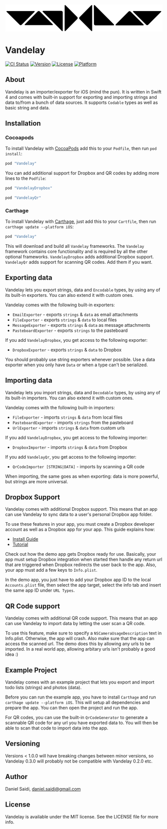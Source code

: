 ![Vandelay logo](Assets/logo-900.png "Vandelay")

# Vandelay

[![CI Status](http://img.shields.io/travis/danielsaidi/Vandelay.svg?style=flat)](https://travis-ci.org/danielsaidi/Vandelay)
[![Version](https://img.shields.io/cocoapods/v/Vandelay.svg?style=flat)](http://cocoapods.org/pods/Vandelay)
[![License](https://img.shields.io/cocoapods/l/Vandelay.svg?style=flat)](http://cocoapods.org/pods/Vandelay)
[![Platform](https://img.shields.io/cocoapods/p/Vandelay.svg?style=flat)](http://cocoapods.org/pods/Vandelay)


## About

Vandelay is an importer/exporter for iOS (mind the pun). It is written
in Swift 4 and comes with built-in support for exporting and importing
strings and data to/from a bunch of data sources. It supports `Codable`
types as well as basic string and data.


## Installation

### Cocoapods

To install Vandelay with [CocoaPods](http://cocoapods.org) add this to
your `Podfile`, then run `pod install`:

```ruby
pod "Vandelay"
```

You can add additional support for Dropbox and QR codes by adding more
lines to the `Podfile`: 

```ruby
pod "VandelayDropbox"
```

```ruby
pod "VandelayQr"
```

### Carthage

To install Vandelay with [Carthage](https://github.com/Carthage), just
add this to your `Cartfile`, then run `carthage update --platform iOS`:

```ruby
pod "Vandelay"
```

This will download and build all `Vandelay` frameworks. The `Vandelay`
framework contains core functionality and is required by all the other
optional frameworks. `VandelayDropbox` adds additional Dropbox support.
`VandelayQr` adds support for scanning QR codes. Add them if you want.


## Exporting data

Vandelay lets you export strings, data and `Encodable` types, by using
any of its built-in exporters. You can also extend it with custom ones.

Vandelay comes with the following built-in exporters:

- `EmailExporter` - exports `strings` & `data` as email attachments
- `FileExporter` - exports `strings` & `data` to local files
- `MessageExporter` - exports `strings` & `data` as message attachments
- `PasteboardExporter` - exports `strings` to the pasteboard

If you add `VandelayDropbox`, you get access to the following exporter:

- `DropboxExporter` - exports `strings` & `data` to Dropbox

You should probably use string exporters whenever possible. Use a data
exporter when you only have `Data` or when a type can't be serialized.


## Importing data

Vandelay lets you import strings, data and `Decodable` types, by using
any of its built-in importers. You can also extend it with custom ones.

Vandelay comes with the following built-in importers:

- `FileExporter` - imports `strings` & `data` from local files
- `PasteboardExporter` - imports `strings` from the pasteboard
- `UrlExporter` - imports `strings` & `data` from custom urls

If you add `VandelayDropbox`, you get access to the following importer:

- `DropboxImporter` - imports `strings` & `data` from Dropbox

If you add `VandelayQr`, you get access to the following importer:

- `QrCodeImporter [STRING|DATA]` - imports by scanning a QR code

When importing, the same goes as when exporting: data is more powerful,
but strings are more universal.


## Dropbox Support

Vandelay comes with additional Dropbox support. This means that an app
can use Vandelay to sync data to a user's personal Dropbox app folder.

To use these features in your app, you must create a Dropbox developer
account as well as a Dropbox app for your app. This guide explains how:

- [Install Guide](https://www.dropbox.com/developers/documentation/swift#install)
- [Tutorial](https://www.dropbox.com/developers/documentation/swift#tutorial)

Check out how the demo app gets Dropbox ready for use. Basically, your
app must setup Dropbox integration when started then handle any return
url that are triggered when Dropbox redirects the user back to the app.
Also, your app must add a few keys to `Info.plist`.

In the demo app, you just have to add your Dropbox app ID to the local
`Accounts.plist` file, then select the app target, select the info tab
and insert the same app ID under `URL Types`.


## QR Code support

Vandelay comes with additional QR code support. This means that an app
can use Vandelay to import data by letting the user scan a QR code.

To use this feature, make sure to specify a `NSCameraUsageDescription`
text in Info.plist. Otherwise, the app will crash. Also make sure that
the app can access the scanned url. The demo does this by allowing any
urls to be imported. In a real world app, allowing arbitary urls isn't
probably a good idea :)


## Example Project

Vandelay comes with an example project that lets you export and import
todo lists (strings) and photos (data).

Before you can run the example app, you have to install `Carthage` and
run `carthage update --platform iOS`. This will setup all dependencies
and prepare the app. You can then open the project and run the app.

For QR codes, you can use the built-in `QrCodeGenerator` to generate a
scannable QR code for any url you have exported data to. You will then
be able to scan that code to import data into the app.


## Versioning

Versions < 1.0.0 will have breaking changes between minor versions, so
Vandelay 0.3.0 will probably not be compatible with Vandelay 0.2.0 etc.


## Author

Daniel Saidi, daniel.saidi@gmail.com


## License

Vandelay is available under the MIT license. See the LICENSE file for more info.

